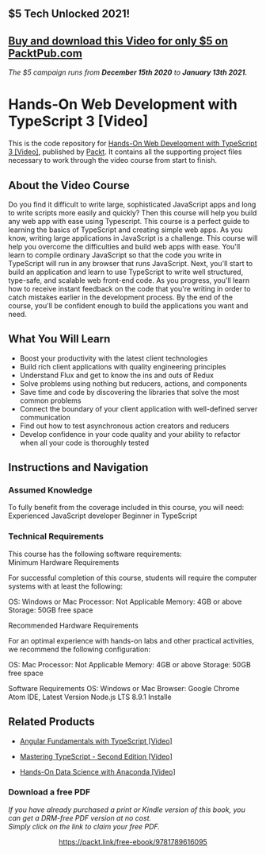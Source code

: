 ## $5 Tech Unlocked 2021!
[Buy and download this Video for only $5 on PacktPub.com](https://www.packtpub.com/product/hands-on-web-development-with-typescript-3-video/9781789616095)
-----
*The $5 campaign         runs from __December 15th 2020__ to __January 13th 2021.__*

# Hands-On Web Development with TypeScript 3 [Video]
This is the code repository for [Hands-On Web Development with TypeScript 3 [Video]](https://www.packtpub.com/application-development/hands-web-development-typescript-3-video), published by [Packt](https://www.packtpub.com/?utm_source=github). It contains all the supporting project files necessary to work through the video course from start to finish.
## About the Video Course
Do you find it difficult to write large, sophisticated JavaScript apps and long to write scripts more easily and quickly? Then this course will help you build any web app with ease using Typescript.
This course is a perfect guide to learning the basics of TypeScript and creating simple web apps. As you know, writing large applications in JavaScript is a challenge. This course will help you overcome the difficulties and build web apps with ease. You'll learn to compile ordinary JavaScript so that the code you write in TypeScript will run in any browser that runs JavaScript. 
Next, you'll start to build an application and learn to use TypeScript to write well structured, type-safe, and scalable web front-end code. As you progress, you'll learn how to receive instant feedback on the code that you're writing in order to catch mistakes earlier in the development process. 
By the end of the course, you'll be confident enough to build the applications you want and need.

<H2>What You Will Learn</H2>
<DIV class=book-info-will-learn-text>
<UL>
<LI>Boost your productivity with the latest client technologies 
<LI>Build rich client applications with quality engineering principles 
<LI>Understand Flux and get to know the ins and outs of Redux 
<LI>Solve problems using nothing but reducers, actions, and components 
<LI>Save time and code by discovering the libraries that solve the most common problems 
<LI>Connect the boundary of your client application with well-defined server communication 
<LI>Find out how to test asynchronous action creators and reducers 
<LI>Develop confidence in your code quality and your ability to refactor when all your code is thoroughly tested </LI></UL></DIV>

## Instructions and Navigation
### Assumed Knowledge
To fully benefit from the coverage included in this course, you will need:<br/>
Experienced JavaScript developer
Beginner in TypeScript
### Technical Requirements
This course has the following software requirements:<br/>
Minimum Hardware Requirements

For successful completion of this course, students will require the computer systems with at least the following:

OS: Windows or Mac
Processor: Not Applicable
Memory: 4GB or above
Storage: 50GB free space
 

Recommended Hardware Requirements

For an optimal experience with hands-on labs and other practical activities, we recommend the following configuration:

OS: Mac
Processor: Not Applicable
Memory: 4GB or above
Storage: 50GB free space

Software Requirements
OS: Windows or Mac
Browser: Google Chrome
Atom IDE, Latest Version
Node.js LTS 8.9.1 Installe

## Related Products
* [Angular Fundamentals with TypeScript [Video]](https://www.packtpub.com/application-development/angular-fundamentals-typescript-video?utm_source=github&utm_medium=repository&utm_campaign=9781788391009)

* [Mastering TypeScript - Second Edition [Video]](https://www.packtpub.com/application-development/mastering-typescript-second-edition-video?utm_source=github&utm_medium=repository&utm_campaign=9781788832793)

* [Hands-On Data Science with Anaconda [Video]](https://www.packtpub.com/big-data-and-business-intelligence/hands-data-science-anaconda-video?utm_source=github&utm_medium=repository&utm_campaign=9781789615388)
### Download a free PDF

 <i>If you have already purchased a print or Kindle version of this book, you can get a DRM-free PDF version at no cost.<br>Simply click on the link to claim your free PDF.</i>
<p align="center"> <a href="https://packt.link/free-ebook/9781789616095">https://packt.link/free-ebook/9781789616095 </a> </p>
